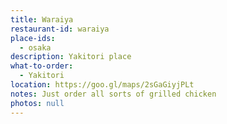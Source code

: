 ```yaml
---
title: Waraiya
restaurant-id: waraiya
place-ids:
  - osaka
description: Yakitori place
what-to-order:
  - Yakitori
location: https://goo.gl/maps/2sGaGiyjPLt
notes: Just order all sorts of grilled chicken
photos: null
---
```


